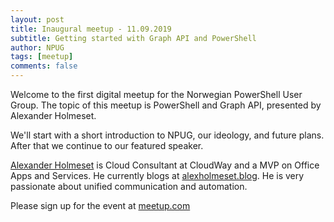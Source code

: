 ```yaml
---
layout: post
title: Inaugural meetup - 11.09.2019
subtitle: Getting started with Graph API and PowerShell
author: NPUG
tags: [meetup]
comments: false
---
```


Welcome to the first digital meetup for the Norwegian PowerShell User Group. The topic of this meetup is PowerShell and Graph API, presented by Alexander Holmeset.

We'll start with a short introduction to NPUG, our ideology, and future plans. After that we continue to our featured speaker.

[Alexander Holmeset](https://twitter.com/AlexHolmeset) is Cloud Consultant at CloudWay and a MVP on Office Apps and Services. He currently blogs at [alexholmeset.blog](alexholmeset.blog). He is very passionate about unified communication and automation.

Please sign up for the event at [meetup.com](https://www.meetup.com/Norwegian-PowerShell-User-Group/events/264395358/)